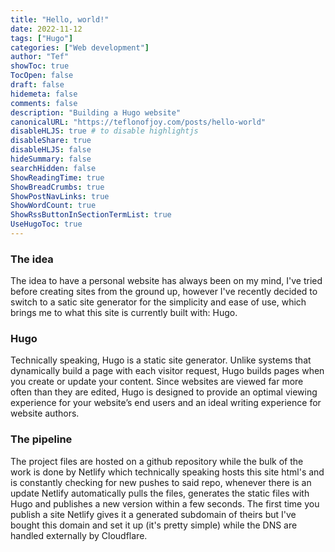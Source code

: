 ```yaml
---
title: "Hello, world!"
date: 2022-11-12
tags: ["Hugo"]
categories: ["Web development"]
author: "Tef"
showToc: true
TocOpen: false
draft: false
hidemeta: false
comments: false
description: "Building a Hugo website"
canonicalURL: "https://teflonofjoy.com/posts/hello-world"
disableHLJS: true # to disable highlightjs
disableShare: true
disableHLJS: false
hideSummary: false
searchHidden: false
ShowReadingTime: true
ShowBreadCrumbs: true
ShowPostNavLinks: true
ShowWordCount: true
ShowRssButtonInSectionTermList: true
UseHugoToc: true
---
```

### The idea
The idea to have a personal website has always been on my mind, I've tried before creating sites from the ground up, however I've recently decided to switch to a satic site generator for the simplicity and ease of use, which brings me to what this site is currently built with: Hugo.

### Hugo
Technically speaking, Hugo is a static site generator. Unlike systems that dynamically build a page with each visitor request, Hugo builds pages when you create or update your content. Since websites are viewed far more often than they are edited, Hugo is designed to provide an optimal viewing experience for your website’s end users and an ideal writing experience for website authors.

### The pipeline
The project files are hosted on a github repository while the bulk of the work is done by Netlify which technically speaking hosts this site html's and is constantly checking for new pushes to said repo, whenever there is an update Netlify automatically pulls the files, generates the static files with Hugo and publishes a new version within a few seconds.
The first time you publish a site Netlify gives it a generated subdomain of theirs but I've bought this domain and set it up (it's pretty simple) while the DNS are handled externally by Cloudflare.